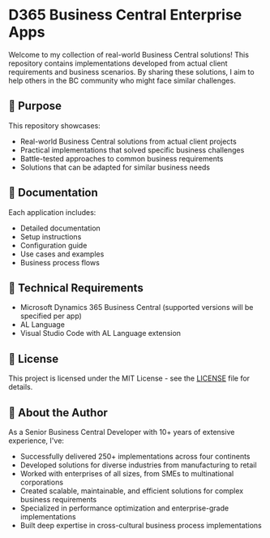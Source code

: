 # D365 Business Central Enterprise Apps

Welcome to my collection of real-world Business Central solutions! This repository contains implementations developed from actual client requirements and business scenarios. By sharing these solutions, I aim to help others in the BC community who might face similar challenges.

## 🎯 Purpose

This repository showcases:
- Real-world Business Central solutions from actual client projects
- Practical implementations that solved specific business challenges
- Battle-tested approaches to common business requirements
- Solutions that can be adapted for similar business needs

## 📖 Documentation

Each application includes:
- Detailed documentation
- Setup instructions
- Configuration guide
- Use cases and examples
- Business process flows

## 🔧 Technical Requirements

- Microsoft Dynamics 365 Business Central (supported versions will be specified per app)
- AL Language
- Visual Studio Code with AL Language extension

## 📝 License

This project is licensed under the MIT License - see the [LICENSE](LICENSE) file for details.

## 🌟 About the Author

As a Senior Business Central Developer with 10+ years of extensive experience, I've:
- Successfully delivered 250+ implementations across four continents
- Developed solutions for diverse industries from manufacturing to retail
- Worked with enterprises of all sizes, from SMEs to multinational corporations
- Created scalable, maintainable, and efficient solutions for complex business requirements
- Specialized in performance optimization and enterprise-grade implementations
- Built deep expertise in cross-cultural business process implementations
